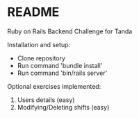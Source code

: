 # README

Ruby on Rails Backend Challenge for Tanda

Installation and setup:
* Clone repository
* Run command 'bundle install'
* Run command 'bin/rails server'

Optional exercises implemented:
1. Users details (easy)
2. Modifying/Deleting shifts (easy)
